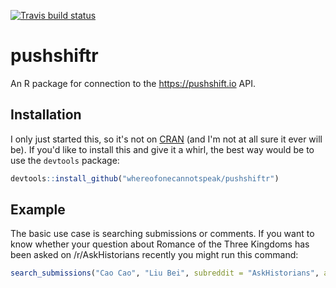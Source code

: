 [![Travis build status](https://travis-ci.org/whereofonecannotspeak/pushshiftr.svg?branch=master)](https://travis-ci.org/whereofonecannotspeak/pushshiftr)

# pushshiftr

An R package for connection to the https://pushshift.io API.

## Installation

I only just started this, so it's not on [CRAN](https://CRAN.R-project.org) (and I'm not at all sure it ever will be). If you'd like to install this and give it a whirl, the best way would be to use the `devtools` package:

``` r
devtools::install_github("whereofonecannotspeak/pushshiftr")
```

## Example

The basic use case is searching submissions or comments. If you want to know whether your question about Romance of the Three Kingdoms has been asked on /r/AskHistorians recently you might run this command:

``` r
search_submissions("Cao Cao", "Liu Bei", subreddit = "AskHistorians", after = "30d")
```

